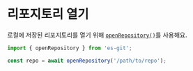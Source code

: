 # 리포지토리 열기

로컬에 저장된 리포지토리를 열기 위해 [`openRepository()`](../api/functions/openRepository.md)를 사용해요.

```ts
import { openRepository } from 'es-git';

const repo = await openRepository('/path/to/repo');
```
